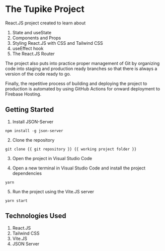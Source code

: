 # The Tupike Project

React.JS project created to learn about

1. State and useState
1. Components and Props
1. Styling React.JS with CSS and Tailwind CSS
1. useEffect hook
1. The React.JS Router

The project also puts into practice proper management of Git by organizing code into staging and production ready branches so that there is always a version of the code ready to go.

Finally, the repetitive process of building and deploying the project to production is automated by using GitHub Actions for onward deployment to Firebase Hosting.

## Getting Started

1. Install JSON-Server

```
npm install -g json-server
```

2. Clone the repository

```
git clone {{ git repository }} {{ working project folder }}
```

3. Open the project in Visual Studio Code

4. Open a new terminal in Visual Studio Code and install the project dependencies

```
yarn
```

5. Run the project using the Vite.JS server

```
yarn start
```

## Technologies Used

1. React.JS
1. Tailwind CSS
1. Vite.JS
1. JSON Server
